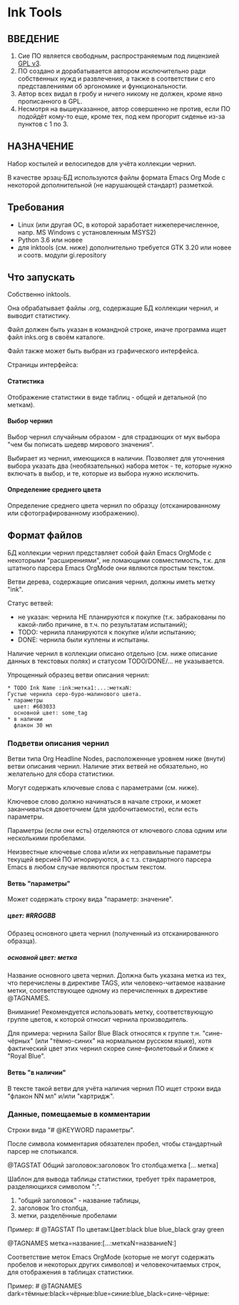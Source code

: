 # Ink Tools

## ВВЕДЕНИЕ

1. Сие ПО является свободным, распространяемым под лицензией [GPL v3](https://www.gnu.org/licenses/gpl.html).
2. ПО создано и дорабатывается автором исключительно ради собственных
   нужд и развлечения, а также в соответствии с его представлениями об эргономике
   и функциональности.
3. Автор всех видал в гробу и ничего никому не должен, кроме явно
   прописанного в GPL.
4. Несмотря на вышеуказанное, автор совершенно не против, если ПО
   подойдёт кому-то еще, кроме тех, под кем прогорит сиденье из-за пунктов
   с 1 по 3.

## НАЗНАЧЕНИЕ

Набор костылей и велосипедов для учёта коллекции чернил.

В качестве эрзац-БД используются файлы формата Emacs Org Mode с
некоторой дополнительной (не нарушающей стандарт) разметкой.

## Требования ##

- Linux (или другая ОС, в которой заработает нижеперечисленное, напр.
  MS Windows с установленным MSYS2)
- Python 3.6 или новее
- для inktools (см. ниже) дополнительно требуется GTK 3.20 или новее и соотв. модули gi.repository

## Что запускать ##

Собственно inktools.

Она обрабатывает файлы .org, содержащие БД коллекции чернил,
и выводит статистику.

Файл должен быть указан в командной строке, иначе программа ищет файл
inks.org в своём каталоге.

Файл также может быть выбран из графического интерфейса.

Страницы интерфейса:

#### Статистика ####

Отображение статистики в виде таблиц - общей и детальной (по меткам).

#### Выбор чернил ####

Выбор чернил случайным образом - для страдающих от мук выбора "чем бы
пописать шедевр мирового значения".

Выбирает из чернил, имеющихся в наличии. Позволяет для уточнения выбора
указать два (необязательных) набора меток - те, которые нужно включать
в выбор, и те, которые из выбора нужно исключить.

#### Определение среднего цвета ####

Определение среднего цвета чернил по образцу (отсканированному или
сфотографированному изображению).

## Формат файлов ##

БД коллекции чернил представляет собой файл Emacs OrgMode с некоторыми
"расширениями", не ломающими совместимость, т.к. для штатного парсера
Emacs OrgMode они являются простым текстом.

Ветви дерева, содержащие описания чернил, должны иметь метку "ink".

Статус ветвей:

  * не указан: чернила НЕ планируются к покупке (т.к. забракованы по
    какой-либо причине, в т.ч. по результатам испытаний);
  * TODO: чернила планируются к покупке и/или испытанию;
  * DONE: чернила были куплены и испытаны.

Наличие чернил в коллекции описано отдельно (см. ниже описание данных
в текстовых полях) и статусом TODO/DONE/... не указывается.

Упрощенный образец ветви описания чернил:

    * TODO Ink Name :ink:метка1:...:меткаN:
    Густые чернила серо-буро-малинового цвета.
    * параметры
      цвет: #603033
      основной цвет: some_tag
    * в наличии
      флакон 30 мл

### Подветви описания чернил ###

Ветви типа Org Headline Nodes, расположенные уровнем ниже (внути) ветви
описания чернил. Наличие этих ветвей не обязательно, но желательно
для сбора статистики.

Могут содержать ключевые слова с параметрами (см. ниже).

Ключевое слово должно начинаться в начале строки, и может заканчиваться
двоеточием (для удобочитаемости), если есть параметры.

Параметры (если они есть) отделяются
от ключевого слова одним или несколькими пробелами.

Неизвестные ключевые слова и/или их неправильные параметры текущей версией
ПО игнорируются, а с т.з. стандартного парсера Emacs в любом случае
являются простым текстом.

#### Ветвь "параметры" ####

Может содержать строку вида "параметр: значение".

##### цвет: #RRGGBB #####

Образец основного цвета чернил (полученный из отсканированного образца).

##### основной цвет: метка #####

Название основного цвета чернил. Должна быть указана метка из тех, что
перечислены в директиве TAGS, или человеко-читаемое название метки,
соответствующее одному из перечисленных в директиве @TAGNAMES.

Внимание! Рекомендуется использовать метку, соответствующую группе
цветов, к которой относит чернила производитель.

Для примера: чернила Sailor Blue Black относятся к группе т.н. "сине-чёрных"
(или "тёмно-синих" на нормальном русском языке), хотя фактический цвет
этих чернил скорее сине-фиолетовый и ближе к "Royal Blue".

#### Ветвь "в наличии" ####

В тексте такой ветви для учёта наличия чернил ПО ищет строки вида
"флакон NN мл" и/или "картридж".

### Данные, помещаемые в комментарии ###

Строки вида "# @KEYWORD параметры".

После символа комментария обязателен пробел, чтобы стандартный парсер
не спотыкался.

@TAGSTAT Общий заголовок:заголовок 1го столбца:метка [... метка]

Шаблон для вывода таблицы статистики, требует трёх параметров, разделяющихся
символом ":".

  1. "общий заголовок" - название таблицы,
  2. заголовок 1го столбца,
  3. метки, разделённые пробелами

Пример: # @TAGSTAT По цветам:Цвет:black blue blue_black gray green

@TAGNAMES метка=название:[...:меткаN=названиеN:]

Соответствие меток Emacs OrgMode (которые не могут содержать пробелов
и некоторых других символов) и человекочитаемых строк, для отображения
в таблицах статистики.

Пример: # @TAGNAMES dark=тёмные:black=чёрные:blue=синие:blue_black=сине-чёрные:
